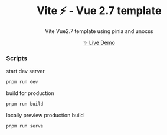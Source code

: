 <h1 align="center">Vite ⚡ - Vue 2.7  template</h1>

<p align="center">
  Vite Vue2.7 template using pinia and unocss 
</p>

<p align="center">
 <a href="https://vue-vite-template.netlify.app/"> ✨ Live Demo</a>
</p>

### Scripts

start dev server

```bash
pnpm run dev
```

build for production

```bash
pnpm run build
```

locally preview production build

```bash
pnpm run serve
```
